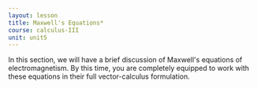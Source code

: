 ```yaml
---
layout: lesson
title: Maxwell's Equations*
course: calculus-III
unit: unit5
---
```


In this section, we will have a brief discussion of Maxwell's equations of electromagnetism. By this time, you are completely equipped to work with these equations in their full vector-calculus formulation. 



